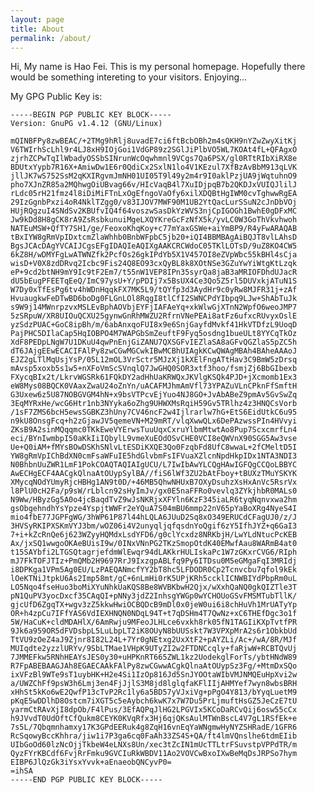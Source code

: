 ```yaml
---
layout: page
title: About
permalink: /about/
---
```


Hi, My name is Hao Fei. This is my personal homepage. Hopefully there
would be something intereting to your visitors. Enjoying...

My GPG Public Key is:

    -----BEGIN PGP PUBLIC KEY BLOCK-----
    Version: GnuPG v1.4.12 (GNU/Linux)

    mQINBFPy8zwBEAC/+2TMg9hRlj8uvadE7ci6ftBcbOBh2m4sQKH9nYZwZwyXitKj
    V6TWIrhScLhl9r4LJ8xH9IOjGoi1VdGP89z2SGlJiPlbVO5WL7KOAt4fL+QFAgxO
    zjrhZCPwTqIlWbadyOSSbSINrunWcOqwhmnl9VCgs7Qa6PSX/gl0RTtRIbXiRX8e
    BDUtxYypb7R16X+AmiwDw1E6r0QdiCx2SxlN1lo4V1KEzul7XfBzAvBbM913qLVK
    jllJK7wS752SsM2qKXIRgvmJmNH01UI05T9l49y2m4r9I0aklPzjUA9jWqtuhnO9
    pho7XJnZR85a2MQhwgOiUBvag66v/HIcVaqB4l7XuIDjpqB7b2QKDJxVUIQJlilJ
    rLdc05rH21fmz4l8iDiMiFTnLxOgEfngoVaOfy6xilXDQBtHgIWM0cvTghwwRgEA
    29IzGgnbPxzi4oR4NklTZgg0/v83IJOV7MWF90M1UB2YtQacLurSSuN2cJnDbVOj
    HUjRQgzuI4SNdSv2KBUfvIQ4f64voszwSasDkYzWVS3njCpIGOGh1BwhE0gDFxMC
    Jw9kDd8H8gCK8rA9ZsRsbkunuiMgeLXQYKreGcFzNfX5k/yvLC0W3GoThVkvhwoh
    NATEuMSW+QfTY7SH1/ge/FeoxoKhqKoy+c77mYaxGSWe+aiYmBP9/R4yFwARAQAB
    tBxIYW8gRmVpIDxtcmZlaWhhb0BnbWFpbC5jb20+iQI4BBMBAgAiBQJT8vlLAhsD
    BgsJCAcDAgYVCAIJCgsEFgIDAQIeAQIXgAAKCRCWdoC05TKlLOTsD/9uZ8KO4CW5
    6kZ8H/wDMYFgLwATWNZfk2PcfOs26gkIPdYb5X1V457OI8eZVpWbc55kBHl4sCja
    wisD+V0X8zdDRvq2Icbc9Fis24Q8EO93cxQyBL8k8XOtNSe3GZuYwYiWtgKtLzqk
    eP+9cd2btNH9mY9Ic9tF2Em7/t55nW1VEP8IPn35syrQa8jaB3aMRIOFDhdUJacR
    dU5bEugPFEETqEeQ/ImC97ysU+Y/pPDIj7x5BsUX4Ce3Qo5Z5rl5DUVxkjATuN1S
    W7Dy0xTfEsPg6tv4hWDnHqqkFX7MK5L9/tQYfp3d3AydHr9c0yRw8MJFR31j+zAf
    HvuaugkwFeDTwBD6boDg0FLGnLOl8RqgI8tlCfI2SWNCPdYIbpq9LJw+ShAbTuJk
    s9W9j14MWnrpzvxMSLEvBphAOVbjEYFjIAFAeYq+xkWlwGjXTnN2WpfO6weoJMP7
    5zSRpuW/XR8UIOuQCXU25gynwGnRhMWZU2RfrnVNePEAi8atFz6ufxcRUvyxOslE
    yzSdzPUAC+GoC8ipBh/m/6abAnxqoFUI8x9e6SnjGayfdMvkf41HkVTDfzL9UoqD
    PajPHC5DIlaCap5HqIOBPO4M7WAPGbSmZeuftF9Fyq5osdng1bueULt8YYCqTkOz
    XdF8PEDpLNgW7U1DKuU4qwPnEnjGiZANU7QXSGFvIEZlaSA8aGFvQGZlaS5pZC5h
    dT6JAjgEEwECACIFAlPy8zwCGwMGCwkIBwMCBhUIAgkKCwQWAgMBAh4BAheAAAoJ
    EJZ2gLTlMqUsjYsP/05L12mOL3VrSctr5MJzXj1kXElFngATtHav3C9BmW5zDrsq
    mAvsp5xoxb5s1w5+nXFoVmScSVnqlQ7JwGHQ0SOR3xtf3hoo/fsmjZj6BbGIbexb
    FXycqBIx2t/LkrvWGSRk61FQkDY2adHhUaKRWQxJKVlgKSQk4PJD+jXcmomb1Ex3
    eW8Mys08BQCK0VAaxZwaU24oZnYn/uACAFMJhmAmVfl73YPAZuVLnCPknFfSmftH
    G3Uxew6z5U87NOBGVGM4hN+x9bsVTPcvEjYuo4NJ8GO+JvAbABeZ9pmAv5GvSwZq
    3EqMYRxHe/wcG6Htr1nb3NYyka6oZhg9UHWXMsRqiH59Gv5TRlhz4z3HNQCsVorb
    /1sF7ZMS6bcH5ewsSGBKZ3hUny7CV46ncF2w4Ijlrarlw7hG+EtS6EidUtkC6u95
    n9kU8OnsgFcq+h2zGjawJV5qemeVN+M29mRT/vlqXwwQLx6DePAzwssPIn4HVvyi
    ZKsB9A2sinMQqqmc0TKkEweVYErwsTuuUqxCxruYlbmMtwtAo8Pup7ScxcmrfLn4
    eci/BYnIwmbpI50aKkIiIQbylL9vmeXuEOdOSvCHE0VCI8eQWVnX90SGG5Aw3vse
    Ue+Q0iAM+fMYsBOwDSKhSNlvLtESDiKXQE3Qo0FzqbFd8UfC8wwaL+2fCMeltD5I
    YW8gRmVpIChBdXN0cmFsaWFuIE5hdGlvbmFsIFVuaXZlcnNpdHkpIDx1NTA3NDI3
    N0BhbnUuZWR1LmF1PokCOAQTAQIAIgUCU/L7IwIbAwYLCQgHAwIGFQgCCQoLBBYC
    AwECHgECF4AACgkQlnaAtOUypSylBA//fiS6lWf3ZU2bAtFboy+tBUXzTMuYSKYK
    XMycqNOdYUmyRjcHBHg1AN9t0D/+46MB5QhwNHUxB7OXyDsuhzXsHxAnVc5RsrVx
    l8PlU0cH2Fa/p9sW/rLblcn92sHyImJv/gx0E5naFFRo0vevlq3ZYkjhbR0MALs0
    N9Ww/HByzGg5A0o4jcBaqdTvZ9wJsNKRjxXFYln6KzF345iaLR6tyqNqnvxwa2hm
    gsObgehndhYsYpze4YspjtWWFr2eYQuA7S04mBU6mmp22nV65pYaBoXRg4NyeS4I
    mio4fbE77JGPFgWG/3hWP61P87l44hLQLA6JUuD2Sq8xO349ERUCdCFagUJ0/z/J
    3HVSyRKIPXSKmVYJ3bm/wOZ06i4V2unyqljqfqsdnYoQgif6zY5IfhJYZ+q6GaI3
    7+i+kZcRnQe6j623WZyyHQMdxLsdYFD6/g0clYcxdz8NRKbjH/LwYLdNtucPcKEB
    Ax/jxSQ1wwgoOKAeBUisI9w/0INxVNnPG2TKzSmopOtdK40EMwfAau8WARmB4at0
    t15SAYbfi2LTGSQtagrjefdmWlEwqr94dLAKkrHULIskaPc1W7zGKxrCVG6/RIph
    mJ7FkTOFJTIz+PmQMb2H9697RrJ9IxzgpABLfq9Py6ITDsu0M5eGMgaFqI3MRIdj
    i8DPKga1VPm5Ag0EU/LzPAEQANmcfYY2bT8hc5LFDODR0Cp2Tcnvcbu7qfol9kEk
    lOeKTNiJtpkU6As2Imp58mt/gC+6nLmHi0rK5UPjKRh5ccklICNWBIYdPbpRm0uL
    LO5Nqo4fseHuo3boMiXYuNhkUaKQS8Be8WVBKbwH2Qjx/wXxhQaNQ0gkQIZTle3T
    pN1QuPV3yocDxcf35CAqQI+pNNy3jdZ2InhsgYWGp0wYCHOUoGSvFMSMTubTllK/
    gjcUfD6ZgqTX+wgv3zZ5kkwHwiOCBQDcB9mDl0x0jeW0ui6i8chHuVh1MrUATyYp
    OR+h4zpCu7IFfYAS6VdIEXHNQN0NDqL94T+t7qDSHm4T7QwNz+xC6THEfDgc3o1f
    5W/HaCuK+cldMDAHlX/6AmRwju9MFeoJLHLce6vxkh8rk05fN1TAGIiKXpTvtfPR
    9Jk6a959OR5dFVDsbpL5LuLbpLT2iK8OUyN8bUUSskt7W3VPXpMrA2s6r1ObkbUd
    TtVU9zOeZ4aJ9Zjnr8I82L24L+7Yr0gNEtxg2UxXtF2+pAYZLi/Ac+/wA/8R/MJf
    MUIqdte2yzzlURYv/9SbLTMae1VHpK9UTyZI2w2FTDNCcqly+faRjwW+RCBTQvUj
    7JMMEFkw5RNhHEAYsJES0y30+uHPKnRT665ZWL1kz2UodekglForTs/ybtHNdW89
    R7FpABEBAAGJAh8EGAECAAkFAlPy8zwCGwwACgkQlnaAtOUypSz3Fg/+MtmDxSQo
    ixVFzBl9WTe9sT1uybHK+H2e4Si1IzOp816Jd5SnJYOOtaWIbVMJNMQEuHpXvi2w
    a/UWZChFf9psW3h6Lmj3en4FjJjlS3M8jd8lglqfaKFlIIjAHMYef7wyn8wbsBRH
    xHhSt5kKo6wE2QwfP13cTvP2Rc1ly6a5BD57yVJxiVg+pPgO4Y813/bYyqLuetM9
    pKqE5wDDlhD8Ostcm7iXGT5c5eAybch6kwK7x7W7Du5PrLjmuftHsGZ5JeCzE7tU
    yarmCtRAvXjI8dpOb/F4lPus/3EfAQPqJlHG2LPGVIx5KCoDaRCvQij6osw55cCx
    h9JVvdT0UdOftCfQukm8CEYK0KVqRfx3Hj6qjQKsAulMTWnBscL4V7gL1RSfEk+e
    7s5L/7Qbqmnhamxy17K3GPdEERuk4g8ZqH16vnEqYaWNgmwHyNYZSHRadE/1GFR6
    RcSqowyBccKhhra/jiw1i7P3ga6cq0FaAh33ZS4S+QA/ft4lmVQnslhe6tdmEIib
    UIbGoOd60lzNcOjjTkbeW4eLNXs8Un/xec3tZcIN1mUcTTLtrFSuvstpVPPdTR/m
    QyzFYrKBCdf6FvjRrFmku9GVCIuRkWBDV11Ao2VOVCwBxoIXwBeMqDsJRPSo7hym
    EIBP6JlQzGk3iYsxYvvk+aEnaeobQNCyvP0=
    =ihSA
    -----END PGP PUBLIC KEY BLOCK-----
